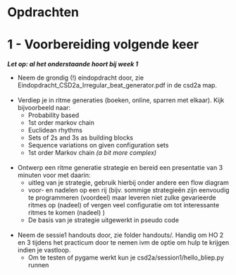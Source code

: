 # Opdrachten

# 1 - Voorbereiding volgende keer

_**Let op: al het onderstaande hoort bij week 1**_
- Neem de grondig (!) eindopdracht door, zie Eindopdracht_CSD2a_Irregular_beat_generator.pdf in de csd2a map.
<br/><br/>
- Verdiep je in ritme generaties (boeken, online, sparren met elkaar). Kijk bijvoorbeeld naar:
  - Probability based
  - 1st order markov chain
  - Euclidean rhythms
  - Sets of 2s and 3s as building blocks
  - Sequence variations on given configuration sets
  - 1st order Markov chain *(a bit more complex)*
<br/><br/>
- Ontwerp een ritme generatie strategie en bereid een presentatie van 3 minuten voor met daarin:
  - uitleg van je strategie, gebruik hierbij onder andere een flow diagram
  - voor- en nadelen op een rij (bijv. sommige strategieën zijn eenvoudig te programmeren (voordeel) maar leveren niet zulke gevarieerde ritmes op (nadeel) of vergen veel configuratie om tot interessante ritmes te komen (nadeel) )
  - De basis van je strategie uitgewerkt in pseudo code
<br/><br/>
- Neem de sessie1 handouts door, zie folder handouts/. Handig om HO 2 en 3 tijdens het practicum door te nemen ivm de optie om hulp te krijgen indien je vastloop.
  - Om te testen of pygame werkt kun je csd2a/session1/hello_bliep.py runnen
